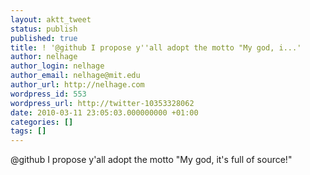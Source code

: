```yaml
---
layout: aktt_tweet
status: publish
published: true
title: ! '@github I propose y''all adopt the motto "My god, i...'
author: nelhage
author_login: nelhage
author_email: nelhage@mit.edu
author_url: http://nelhage.com
wordpress_id: 553
wordpress_url: http://twitter-10353328062
date: 2010-03-11 23:05:03.000000000 +01:00
categories: []
tags: []
---
```

@github I propose y'all adopt the motto "My god, it's full of source!"
